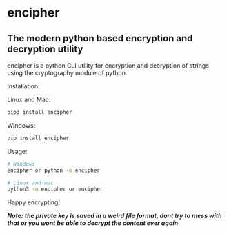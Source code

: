# encipher

## The modern python based encryption and decryption utility

encipher is a python CLI utility for encryption and decryption of strings using the cryptography module of python.

Installation:

Linux and Mac:
```sh
pip3 install encipher
```

Windows:
```bat
pip install encipher
```

Usage:

```sh
# Windows
encipher or python -m encipher

# Linux and mac
python3 -m encipher or encipher
```

Happy encrypting!

***Note: the private key is saved in a weird file format, dont try to mess with that or you wont be able to decrypt the content ever again***
